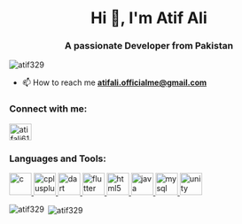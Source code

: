 <h1 align="center">Hi 👋, I'm Atif Ali</h1>
<h3 align="center">A passionate Developer from Pakistan</h3>

<p align="left"> <img src="https://komarev.com/ghpvc/?username=atif329&label=Profile%20views&color=0e75b6&style=flat" alt="atif329" /> </p>

- 📫 How to reach me **atifali.officialme@gmail.com**

<p align="left">
<h3 align="left">Connect with me:</h3>
<a href="https://linkedin.com/in/atifali619" target="blank"><img align="center" src="https://cdn.jsdelivr.net/npm/simple-icons@3.0.1/icons/linkedin.svg" alt="atifali619" height="30" width="40" /></a>
</p>

<h3 align="left">Languages and Tools:</h3>
<p align="left"> <a href="https://www.cprogramming.com/" target="_blank"> <img src="https://devicons.github.io/devicon/devicon.git/icons/c/c-original.svg" alt="c" width="40" height="40"/> </a> <a href="https://www.w3schools.com/cpp/" target="_blank"> <img src="https://devicons.github.io/devicon/devicon.git/icons/cplusplus/cplusplus-original.svg" alt="cplusplus" width="40" height="40"/> </a> <a href="https://dart.dev" target="_blank"> <img src="https://www.vectorlogo.zone/logos/dartlang/dartlang-icon.svg" alt="dart" width="40" height="40"/> </a> <a href="https://flutter.dev" target="_blank"> <img src="https://www.vectorlogo.zone/logos/flutterio/flutterio-icon.svg" alt="flutter" width="40" height="40"/> </a> <a href="https://www.w3.org/html/" target="_blank"> <img src="https://devicons.github.io/devicon/devicon.git/icons/html5/html5-original-wordmark.svg" alt="html5" width="40" height="40"/> </a> <a href="https://www.java.com" target="_blank"> <img src="https://devicons.github.io/devicon/devicon.git/icons/java/java-original-wordmark.svg" alt="java" width="40" height="40"/> </a> <a href="https://www.mysql.com/" target="_blank"> <img src="https://devicons.github.io/devicon/devicon.git/icons/mysql/mysql-original-wordmark.svg" alt="mysql" width="40" height="40"/> </a> <a href="https://unity.com/" target="_blank"> <img src="https://www.vectorlogo.zone/logos/unity3d/unity3d-icon.svg" alt="unity" width="40" height="40"/> </a> </p>

<p><img align="left" src="https://github-readme-stats.vercel.app/api/top-langs/?username=atif329&layout=compact" alt="atif329" /></p>

<p>&nbsp;<img align="center" src="https://github-readme-stats.vercel.app/api?username=atif329&show_icons=true" alt="atif329" /></p>

